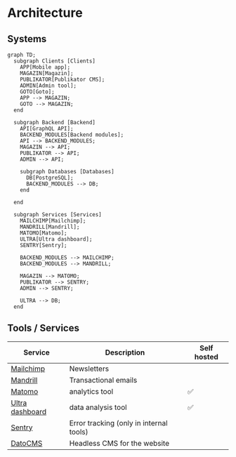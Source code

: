 # Architecture

## Systems

```mermaid
graph TD;
  subgraph Clients [Clients]
    APP[Mobile app];
    MAGAZIN[Magazin];
    PUBLIKATOR[Publikator CMS];
    ADMIN[Admin tool];
    GOTO[Goto];
    APP --> MAGAZIN;
    GOTO --> MAGAZIN;
  end

  subgraph Backend [Backend]
    API[GraphQL API];
    BACKEND_MODULES[Backend modules];
    API --> BACKEND_MODULES;
    MAGAZIN --> API;
    PUBLIKATOR --> API;
    ADMIN --> API;

    subgraph Databases [Databases]
      DB[PostgreSQL];
      BACKEND_MODULES --> DB;
    end

  end

  subgraph Services [Services]
    MAILCHIMP[Mailchimp];
    MANDRILL[Mandrill];
    MATOMO[Matomo];
    ULTRA[Ultra dashboard];
    SENTRY[Sentry];

    BACKEND_MODULES --> MAILCHIMP;
    BACKEND_MODULES --> MANDRILL;

    MAGAZIN --> MATOMO;
    PUBLIKATOR --> SENTRY;
    ADMIN --> SENTRY;

    ULTRA --> DB;
  end
```

## Tools / Services

| Service | Description | Self hosted |
| --- | --- | --- |
| [Mailchimp](https://mailchimp.com/) | Newsletters |  |
| [Mandrill](https://mandrillapp.com/) | Transactional emails |  |
| [Matomo](https://matomo.org/) | analytics tool | ✅ |
| [Ultra dashboard](https://ultra-dashboard.com/) | data analysis tool | ✅ |
| [Sentry](https://sentry.io/) | Error tracking (only in internal tools) |  |
| [DatoCMS](https://www.datocms.com/) | Headless CMS for the website |  |

